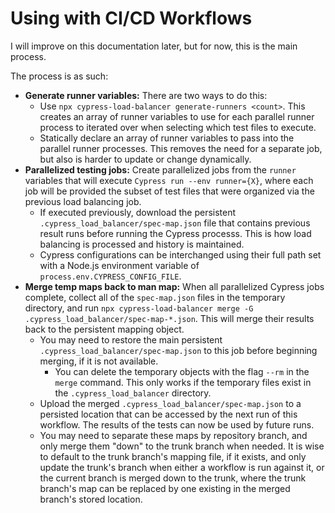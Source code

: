 # Using with CI/CD Workflows

I will improve on this documentation later, but for now, this is the main process.

The process is as such:

- **Generate runner variables:** There are two ways to do this:
    - Use `npx cypress-load-balancer generate-runners <count>`. This creates an array of runner variables to use for
      each parallel runner process to iterated over when selecting which test files to execute.
    - Statically declare an array of runner variables to pass into the parallel runner processes. This removes the need
      for a separate job, but also is harder to update or change dynamically.
- **Parallelized testing jobs:** Create parallelized jobs from the `runner` variables that will execute
  `Cypress run --env runner={X}`,
  where each job will be provided the subset of test files that were organized via the previous load balancing job.
    - If executed previously, download the persistent `.cypress_load_balancer/spec-map.json` file that contains
      previous result runs before running the Cypress processs. This is how load balancing is processed and history is
      maintained.
    - Cypress configurations can be interchanged using their full path set with a Node.js environment variable of
      `process.env.CYPRESS_CONFIG_FILE`.
- **Merge temp maps back to man map:** When all parallelized Cypress jobs complete, collect all of the `spec-map.json`
  files in the
  temporary directory, and run `npx cypress-load-balancer merge -G .cypress_load_balancer/spec-map-*.json`. This
  will merge their results back to the persistent mapping object.
    - You may need to restore the main persistent `.cypress_load_balancer/spec-map.json` to this job before beginning
      merging, if it is not available.
        - You can delete the temporary objects with the flag `--rm` in the `merge` command. This only works if the
          temporary
          files exist in the `.cypress_load_balancer` directory.
    - Upload the merged `.cypress_load_balancer/spec-map.json` to a persisted location that can be accessed by
      the next run of this workflow. The results of the tests can now be used by future runs.
    - You may need to separate these maps by repository branch, and only merge them "down" to the trunk branch when
      needed. It is wise to default to the trunk branch's mapping file, if it exists, and only update the trunk's branch
      when either a workflow is run against it, or the current branch is merged down to the trunk, where the trunk
      branch's map can be replaced by one existing in the merged branch's stored location.
